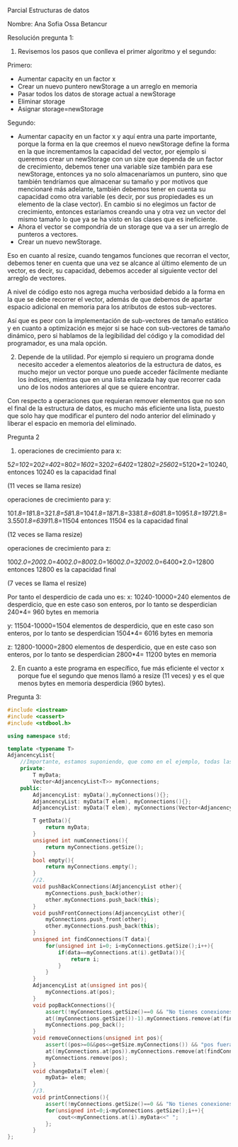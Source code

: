 Parcial Estructuras de datos

Nombre: Ana Sofia Ossa Betancur

Resolución pregunta 1:
1. Revisemos los pasos que conlleva el primer algoritmo y el segundo: 

Primero:
- Aumentar capacity en un factor x
- Crear un nuevo puntero newStorage a un arreglo en memoria
- Pasar todos los datos de storage actual a newStorage
- Eliminar storage
- Asignar storage=newStorage

Segundo:
- Aumentar capacity en un factor x y aquí entra una parte importante, porque la forma en la que creemos el nuevo newStorage define la forma en la que incrementamos la capacidad del vector, por ejemplo si queremos crear un newStorage con un size que dependa de un factor de crecimiento, debemos tener una variable size también para ese newStorage, entonces ya no solo almacenaríamos un puntero, sino que también tendríamos que almacenar su tamaño y por motivos que mencionaré más adelante, también debemos tener en cuenta su capacidad como otra variable (es decir, por sus propiedades es un elemento de la clase vector). En cambio si no elegimos un factor de crecimiento, entonces estaríamos creando una y otra vez un vector del mismo tamaño lo que ya se ha visto en las clases que es ineficiente.
- Ahora el vector se compondría de un storage que va a ser un arreglo de punteros a vectores.
- Crear un nuevo newStorage.

Eso en cuanto al resize, cuando tengamos funciones que recorran el vector, debemos tener en cuenta que una vez se alcance al último elemento de un vector, es decir, su capacidad, debemos acceder al siguiente vector del arreglo de vectores.

A nivel de código esto nos agrega mucha verbosidad debido a la forma en la que se debe recorrer el vector, además de que debemos de apartar espacio adicional en memoria para los atributos de estos sub-vectores. 

Así que es peor con la implementación de sub-vectores de tamaño estático y en cuanto a optimización es mejor si se hace con sub-vectores de tamaño dinámico, pero si hablamos de la legibilidad del código y la comodidad del programador, es una mala opción.

2. Depende de la utilidad. Por ejemplo si requiero un programa donde necesito acceder a elementos aleatorios de la estructura de datos, es mucho mejor un vector porque uno puede acceder fácilmente mediante los índices, mientras que en una lista enlazada hay que recorrer cada uno de los nodos anteriores al que se quiere encontrar.

Con respecto a operaciones que requieran remover elementos que no son el final de la estructura de datos, es mucho más eficiente una lista, puesto que solo hay que modificar el puntero del nodo anterior del eliminado y liberar el espacio en memoria del eliminado.

Pregunta 2

1. operaciones de crecimiento para x:

5*2=10*2=20*2=40*2=80*2=160*2=320*2=640*2=1280*2=2560*2=5120*2=10240, entonces 10240 es la capacidad final

(11 veces se llama resize)

operaciones de crecimiento para y:

10*1.8=18*1.8=32*1.8=58*1.8=104*1.8=187*1.8=338*1.8=608*1.8=1095*1.8=1972*1.8=3.550*1.8=6391*1.8=11504
entonces 11504 es la capacidad final

(12 veces se llama resize)

operaciones de crecimiento para z:

100*2.0=200*2.0=400*2.0=800*2.0=1600*2.0=3200*2.0=6400*2.0=12800
entonces 12800 es la capacidad final

(7 veces se llama el resize)

Por tanto el desperdicio de cada uno es:
x: 10240-10000=240 elementos de desperdicio, que en este caso son enteros, por lo tanto se desperdician 240*4= 960 bytes en memoria

y: 11504-10000=1504 elementos de desperdicio, que en este caso son enteros, por lo tanto se desperdician 1504*4= 6016 bytes en memoria

z: 12800-10000=2800 elementos de desperdicio, que en este caso son enteros, por lo tanto se desperdician 2800*4= 11200 bytes en memoria

2. En cuanto a este programa en específico, fue más eficiente el vector x porque fue el segundo que menos llamó a resize (11 veces) y es el que menos bytes en memoria desperdicia (960 bytes). 

Pregunta 3:

```c++
#include <iostream>
#include <cassert>
#include <stdbool.h>

using namespace std;

template <typename T>
AdjancencyList{
    //Importante, estamos suponiendo, que como en el ejemplo, todas las ciudades tienen nombre único, i.e: 0,1,2,3,4,5 (importante para la operacion findConnections)
    private:
        T myData;
        Vector<AdjancencyList<T>> myConnections;
    public:
        AdjancencyList: myData(),myConnections(){};
        AdjancencyList: myData(T elem), myConnections(){};
        AdjancencyList: myData(T elem), myConnections(Vector<AdjancencyList<T>>){}; //si ya tiene creado un vector que contenga sus conexiones, se usa este constructor

        T getData(){
            return myData;
        }
        unsigned int numConnections(){
            return myConnections.getSize();
        }
        bool empty(){
            return myConnections.empty();
        }
        //2.
        void pushBackConnections(AdjancencyList other){
            myConnections.push_back(other);
            other.myConnections.push_back(this);
        }
        void pushFrontConnections(AdjancencyList other){
            myConnections.push_front(other);
            other.myConnections.push_back(this);
        }
        unsigned int findConnections(T data){
            for(unsigned int i=0; i<myConnections.getSize();i++){
                if(data==myConnections.at(i).getData()){
                    return i;
                }
            }
        }
        AdjancencyList at(unsigned int pos){
            myConnections.at(pos);
        }
        void popBackConnections(){
            assert(!myConnections.getSize()==0 && "No tienes conexiones!");
            at((myConnections.getSize())-1).myConnections.remove(at(findConnections(data))); //Quita este AdjancencyList del AdjancencyList que estamos quitando
            myConnections.pop_back();
        }
        void removeConnections(unsigned int pos){
            assert((pos>=0&&pos<=getSize.myConnections()) && "pos fuera de los limites");
            at((myConnections.at(pos)).myConnections.remove(at(findConnections(data)))); //Quita este AdjancencyList del AdjancencyList que estamos quitando
            myConnections.remove(pos);
        }
        void changeData(T elem){
            myData= elem;
        }
        //3.  
        void printConnections(){
            assert(!myConnections.getSize()==0 && "No tienes conexiones!");
            for(unsigned int=0;i<myConnections.getSize();i++){
                cout<<myConnections.at(i).myData<<" ";
            };
        }
};
```
